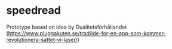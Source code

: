 # speedread
Prototype based on idea by Dualitetsförhållandet (https://www.pluggakuten.se/trad/ide-for-en-app-som-kommer-revolutionera-sattet-vi-laser/)
